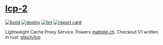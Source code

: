# [lcp-2](https://mattglei.ch/lcp)

[![build](https://github.com/gleich/lcp-2/actions/workflows/build.yml/badge.svg)](https://github.com/gleich/lcp-2/actions/workflows/build.yml)
[![deploy](https://github.com/gleich/lcp-2/actions/workflows/deploy.yml/badge.svg)](https://github.com/gleich/lcp-2/actions/workflows/deploy.yml)
[![lint](https://github.com/gleich/lcp-2/actions/workflows/lint.yml/badge.svg)](https://github.com/gleich/lcp-2/actions/workflows/lint.yml)
[![report card](https://goreportcard.com/badge/pkg.mattglei.ch/lcp-2)](https://goreportcard.com/report/pkg.mattglei.ch/lcp-2)

Lightweight Cache Proxy Service. Powers [mattglei.ch](https://mattglei.ch). Checkout V1 written in rust: [gleich/lcp](https://github.com/gleich/lcp)
